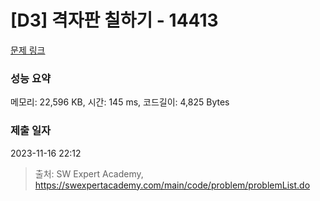 # [D3] 격자판 칠하기 - 14413 

[문제 링크](https://swexpertacademy.com/main/code/problem/problemDetail.do?contestProbId=AYEXgKnKKg0DFARx) 

### 성능 요약

메모리: 22,596 KB, 시간: 145 ms, 코드길이: 4,825 Bytes

### 제출 일자

2023-11-16 22:12



> 출처: SW Expert Academy, https://swexpertacademy.com/main/code/problem/problemList.do